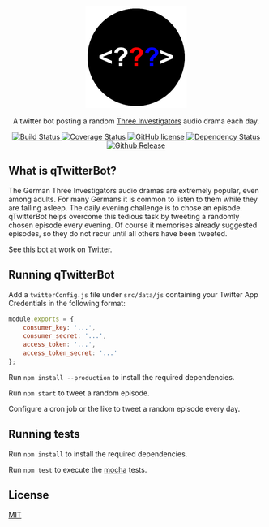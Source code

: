 <p align="center">
    <img alt="qTwitterBot" src="https://raw.githubusercontent.com/inverted-hat/qTwitterBot/master/img/logoRound.png" width="200">
</p>

<p align="center">
    A twitter bot posting a random <a href="https://en.wikipedia.org/wiki/Three_Investigators#Germany" target="_blank">Three Investigators</a> audio drama each day.
</p>

<p align="center">
    <a href="https://travis-ci.org/inverted-hat/qTwitterBot" target="_blank">
        <img alt="Build Status" src="https://travis-ci.org/inverted-hat/qTwitterBot.svg?branch=master">
    </a>
    <a href="https://coveralls.io/github/inverted-hat/qTwitterBot?branch=master" target="_blank">
        <img alt="Coverage Status" src="https://coveralls.io/repos/github/inverted-hat/qTwitterBot/badge.svg?branch=master">
    </a>
    <a href="https://github.com/inverted-hat/qTwitterBot/blob/master/LICENSE">
        <img alt="GitHub license" src="https://img.shields.io/github/license/inverted-hat/qTwitterBot.svg">
    </a>
    <a href="https://david-dm.org/inverted-hat/qTwitterBot" target="_blank">
        <img alt="Dependency Status" src="https://david-dm.org/inverted-hat/qTwitterBot.svg">
    </a>
    <a href="https://github.com/inverted-hat/qTwitterBot/releases" >
        <img alt="Github Release" src="https://img.shields.io/github/release/inverted-hat/qTwitterBot.svg">
    </a>
</p>


## What is qTwitterBot?
The German Three Investigators audio dramas are extremely popular, even among adults.
For many Germans it is common to listen to them while they are falling asleep.
The daily evening challenge is to chose an episode. qTwitterBot helps overcome this tedious task by tweeting a randomly chosen episode every evening.
Of course it memorises already suggested episodes, so they do not recur until all others have been tweeted.

See this bot at work on [Twitter](https://twitter.com/DreiTaglich).


## Running qTwitterBot
Add a `twitterConfig.js` file under `src/data/js` containing your Twitter App Credentials in the following format:
```javascript
module.exports = {
    consumer_key: '...',
    consumer_secret: '...',
    access_token: '...',
    access_token_secret: '...'
};
```
Run `npm install --production` to install the required dependencies.

Run `npm start` to tweet a random episode.

Configure a cron job or the like to tweet a random episode every day.

## Running tests
Run `npm install` to install the required dependencies.

Run `npm test` to execute the [mocha](https://github.com/mochajs/mocha) tests.

## License
[MIT](https://github.com/inverted-hat/qTwitterBot/blob/master/LICENSE)
